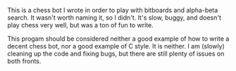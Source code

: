 This is a chess bot I wrote in order to play with bitboards and alpha-beta
search. It wasn't worth naming it, so I didn't. It's slow, buggy, and doesn't
play chess very well, but was a ton of fun to write.

This progam should be considered neither a good example of how to write a
decent chess bot, nor a good example of C style. It is neither. I am
(slowly) cleaning up the code and fixing bugs, but there are still plenty
of issues on both fronts.
